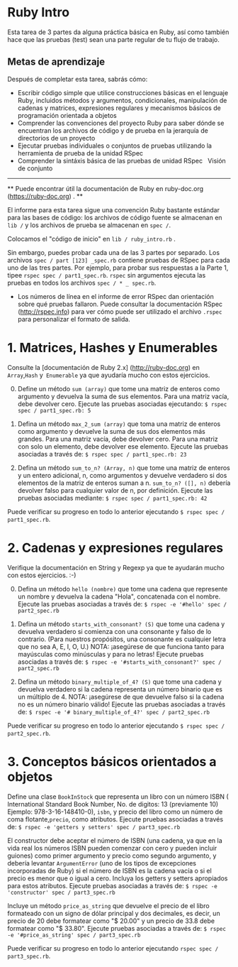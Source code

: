 Ruby Intro
=============

Esta tarea de 3 partes da alguna práctica básica en Ruby, así como también hace que las pruebas (test) sean una parte regular de tu flujo de trabajo.



Metas de aprendizaje
--------------
Después de completar esta tarea, sabrás cómo:

* Escribir código simple que utilice construcciones básicas en el lenguaje Ruby, incluidos métodos y argumentos, condicionales, manipulación de cadenas y matrices, expresiones regulares y mecanismos básicos de programación orientada a objetos
* Comprender las convenciones del proyecto Ruby para saber dónde se encuentran los archivos de código y de prueba en la jerarquía de directorios de un proyecto
* Ejecutar pruebas individuales o conjuntos de pruebas utilizando la herramienta de prueba de la unidad RSpec
* Comprender la sintáxis básica de las pruebas de unidad RSpec
 
Visión de conjunto
--------

** Puede encontrar útil la documentación de Ruby en ruby-doc.org (https://ruby-doc.org) . **

El informe para esta tarea sigue una convención Ruby bastante estándar para las bases de código: los archivos de código fuente se almacenan en `lib /` y los archivos de prueba se almacenan en `spec /`.

Colocamos el "código de inicio" en `lib / ruby_intro.rb` .

Sin embargo, puedes probar cada una de las 3 partes por separado. Los archivos
`spec / part [123] _spec.rb` contiene pruebas de RSpec para cada uno de las tres partes. Por ejemplo, para probar sus respuestas a la Parte 1, tipee  `rspec
spec / part1_spec.rb`. `rspec` sin argumentos ejecuta las pruebas en todos
los archivos `spec / * _ spec.rb`.

* Los números de línea en el informe de error RSpec
dan orientación sobre qué pruebas fallaron. Puede consultar la documentación RSpec
 (http://rspec.info) para ver cómo puede ser utilizado el archivo `.rspec` para personalizar el formato de salida.



# 1. Matrices, Hashes y Enumerables

Consulte la [documentación de Ruby 2.x] (http://ruby-doc.org) en `Array`,`Hash` y` Enumerable` ya que ayudaría mucho con estos ejercicios.

0. Define un método `sum (array)` que tome una matriz de enteros como argumento y devuelva la suma de sus elementos. Para una matriz vacía, debe devolver cero. Ejecute las pruebas asociadas ejecutando: `$ rspec spec / part1_spec.rb: 5`

0. Defina un método `max_2_sum (array)` que toma una matriz de enteros como argumento y devuelve la suma de sus dos elementos más grandes. Para una matriz vacía, debe devolver cero. Para una matriz con solo un elemento, debe devolver ese elemento. Ejecute las pruebas asociadas a través de: `$ rspec spec / part1_spec.rb: 23`

0. Defina un método `sum_to_n? (Array, n)` que tome una matriz de enteros y un entero adicional, n, como argumentos y devuelve verdadero si dos elementos de la matriz de enteros suman a n. `sum_to_n? ([], n)` debería devolver falso para cualquier valor de n, por definición. Ejecute las pruebas asociadas mediante: `$ rspec spec / part1_spec.rb: 42`

Puede verificar su progreso en todo lo anterior ejecutando `$ rspec spec / part1_spec.rb`.

# 2. Cadenas y expresiones regulares

Verifique la documentación en String y Regexp ya que te ayudarán mucho con estos ejercicios. :-)

0. Defina un método `hello (nombre)` que tome una cadena que represente un nombre y devuelva la cadena "Hola", concatenada con el nombre. Ejecute las pruebas asociadas a través de: `$ rspec -e '#hello' spec / part2_spec.rb`

0. Defina un método `starts_with_consonant? (S)` que tome una cadena y devuelva verdadero si comienza con una consonante y falso de lo contrario. (Para nuestros propósitos, una consonante es cualquier letra que no sea A, E, I, O, U.) NOTA: ¡asegúrese de que funciona tanto para mayúsculas como minúsculas y para no letras! Ejecute pruebas asociadas a través de: `$ rspec -e '#starts_with_consonant?' spec / part2_spec.rb`

0. Defina un método `binary_multiple_of_4? (S)` que tome una cadena y devuelva verdadero si la cadena representa un número binario que es un múltiplo de 4. NOTA: ¡asegúrese de que devuelve falso si la cadena no es un número binario válido! Ejecute las pruebas asociadas a través de: `$ rspec -e '# binary_multiple_of_4?' spec / part2_spec.rb`

Puede verificar su progreso en todo lo anterior ejecutando `$ rspec spec / part2_spec.rb`.

# 3. Conceptos básicos orientados a objetos


Define una clase `BookInStock` que representa un libro con un número ISBN ( International Standard Book Number, No. de  digitos: 13 (previamente 10)
Ejemplo: 978-3-16-148410-0), `isbn`, y precio del libro como un número de coma flotante,`precio`, como atributos. Ejecute pruebas asociadas a través de: `$ rspec -e 'getters y setters' spec / part3_spec.rb`  

El constructor debe aceptar el número de ISBN
(una cadena, ya que en la vida real los números ISBN pueden comenzar con cero y pueden
incluir guiones) como primer argumento y precio como segundo argumento, y
debería levantar `ArgumentError` (uno de los tipos de excepciones incorporadas de Ruby) si
el número de ISBN es la cadena vacía o si el precio es menor que o
igual a cero. Incluya los getters y setters apropiados para estos
atributos. Ejecute pruebas asociadas a través de: `$ rspec -e 'constructor' spec / part3_spec.rb`

Incluye un método `price_as_string` que devuelve el precio de
el libro formateado con un signo de dólar principal y dos decimales, es decir, un precio
de 20 debe formatear como "$ 20.00" y un precio de 33.8 debe formatear como
"$ 33.80". Ejecute pruebas asociadas a través de: `$ rspec -e '#price_as_string' spec / part3_spec.rb`

Puede verificar su progreso en todo lo anterior ejecutando `rspec spec / part3_spec.rb`.
